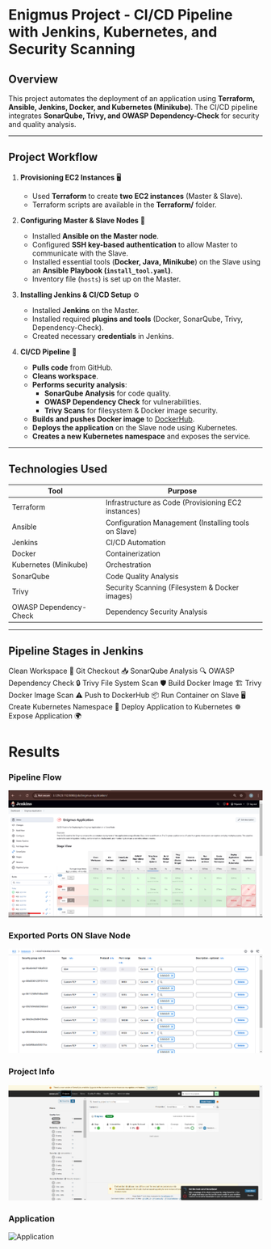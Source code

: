# Enigmus Project - CI/CD Pipeline with Jenkins, Kubernetes, and Security Scanning

## **Overview**
This project automates the deployment of an application using **Terraform, Ansible, Jenkins, Docker, and Kubernetes (Minikube)**. The CI/CD pipeline integrates **SonarQube, Trivy, and OWASP Dependency-Check** for security and quality analysis.

---

## **Project Workflow**
1. **Provisioning EC2 Instances** 🖥️  
   - Used **Terraform** to create **two EC2 instances** (Master & Slave).  
   - Terraform scripts are available in the **Terraform/** folder.

2. **Configuring Master & Slave Nodes** 🔗  
   - Installed **Ansible on the Master node**.  
   - Configured **SSH key-based authentication** to allow Master to communicate with the Slave.  
   - Installed essential tools (**Docker, Java, Minikube**) on the Slave using an **Ansible Playbook (`install_tool.yaml`)**.  
   - Inventory file (`hosts`) is set up on the Master.

3. **Installing Jenkins & CI/CD Setup** ⚙️  
   - Installed **Jenkins** on the Master.  
   - Installed required **plugins and tools** (Docker, SonarQube, Trivy, Dependency-Check).  
   - Created necessary **credentials** in Jenkins.

4. **CI/CD Pipeline** 🚀  
   - **Pulls code** from GitHub.  
   - **Cleans workspace**.  
   - **Performs security analysis**:
     - **SonarQube Analysis** for code quality.
     - **OWASP Dependency Check** for vulnerabilities.
     - **Trivy Scans** for filesystem & Docker image security.
   - **Builds and pushes Docker image** to [DockerHub](https://hub.docker.com/r/priyansh21).  
   - **Deploys the application** on the Slave node using Kubernetes.  
   - **Creates a new Kubernetes namespace** and exposes the service.  

---

## **Technologies Used**
| Tool | Purpose |
|------|---------|
| Terraform | Infrastructure as Code (Provisioning EC2 instances) |
| Ansible | Configuration Management (Installing tools on Slave) |
| Jenkins | CI/CD Automation |
| Docker | Containerization |
| Kubernetes (Minikube) | Orchestration |
| SonarQube | Code Quality Analysis |
| Trivy | Security Scanning (Filesystem & Docker images) |
| OWASP Dependency-Check | Dependency Security Analysis |

---

## Pipeline Stages in Jenkins
Clean Workspace 🧹
Git Checkout 📥
SonarQube Analysis 🔍
OWASP Dependency Check 🔒
Trivy File System Scan 🛡️
Build Docker Image 🏗️
Trivy Docker Image Scan ⚠️
Push to DockerHub 📦
Run Container on Slave 🖥️
Create Kubernetes Namespace 📂
Deploy Application to Kubernetes ☸️
Expose Application 🌍

# Results

### Pipeline Flow
 ![Pipeline](Pictures/pipeline.png)
### Exported Ports ON Slave Node
   ![Exported Ports](Pictures/Export%20ports%20Slave.png)

### Project Info
   ![Projectinfo](Pictures/ProjectInfo.png)

### Application
   ![Application](Pictures/Export%20Application.png)


